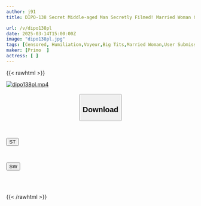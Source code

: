 ```yaml
---
author: j91
title: DIPO-138 Secret Middle-aged Man Secretly Filmed! Married Woman Goes Wild And Cums Like Crazy, Leaked Footage!! 12

url: /v/dipo138pl
date: 2025-03-14T15:00:00Z
image: "dipo138pl.jpg"
tags: [Censored, Humiliation,Voyeur,Big Tits,Married Woman,User Submission]
maker: [Primo  ]
actress: [ ]
---
```



{{< rawhtml >}}

<div class="video" data-videoid="LV8Kx2PMKduRKYX">
    <a href="javascript:;">
        <img src="/v/dipo138pl/dipo138pl.jpg" width="WIDTH" height="HEIGHT" alt="dipo138pl.mp4" loading="lazy">
    </a>
</div>

<script type="text/javascript" src="https://j91.asia/asset/on-demand-st.js"></script>

<br>
  <link rel="stylesheet" href="https://j91.asia/asset/bs5.css">
  
  <center>
  <button class="btn btn-primary" type="button" data-bs-toggle="collapse" data-bs-target=".multi-collapse" aria-expanded="false" aria-controls="multiCollapseExample1 multiCollapseExample2"><h2>Download</h2></button></center>
</p>
<div class="row">
  <div class="col">
    <div class="collapse multi-collapse" id="multiCollapseExample1">
      <div class="card card-body">
	      	      <br>
<div class="buttons">  
<p><a href="/v/dipo138pl/st.html" target="_blank"><button class="btn-hover color-3"><i class="fa fa-download"></i> ST</button></a></p></div>
    </div>
  </div>
</div>
  <div class="col">
    <div class="collapse multi-collapse" id="multiCollapseExample2">
      <div class="card card-body">
	      <br>
<div class="buttons">
<p><a href="/v/dipo138pl/sw.html" target="_blank"><button class="btn-hover color-2"><i class="fa fa-download"></i> SW</button></a></p></div>
<br><br>
      </div>
    </div>
  </div>
</div>

{{< /rawhtml >}}
